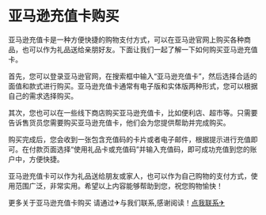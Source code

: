 # 亚马逊充值卡购买

亚马逊充值卡是一种方便快捷的购物支付方式，可以在亚马逊官网上购买各种商品，也可以作为礼品送给亲朋好友。下面让我们一起了解一下如何购买亚马逊充值卡。

首先，您可以登录亚马逊官网，在搜索框中输入“亚马逊充值卡”，然后选择合适的面值和款式进行购买。亚马逊充值卡通常有电子版和实体版两种形式，您可以根据自己的需求选择购买。

其次，您也可以在一些线下商店购买亚马逊充值卡，比如便利店、超市等。只需要告诉售货员您需要购买亚马逊充值卡，他们会为您提供帮助并完成购买。

购买完成后，您会收到一张包含充值码的卡片或者电子邮件，根据提示进行充值即可。在付款页面选择“使用礼品卡或充值码”并输入充值码，即可成功充值到您的账户中，方便快捷。

亚马逊充值卡可以作为礼品送给朋友或家人，也可以作为自己购物的支付方式，使用范围广泛，非常实用。希望以上内容能够帮助到您，祝您购物愉快！

更多关于亚马逊充值卡购买 请通过✈与我们联系,感谢阅读！[点我联系✈](https://app.G208.com)